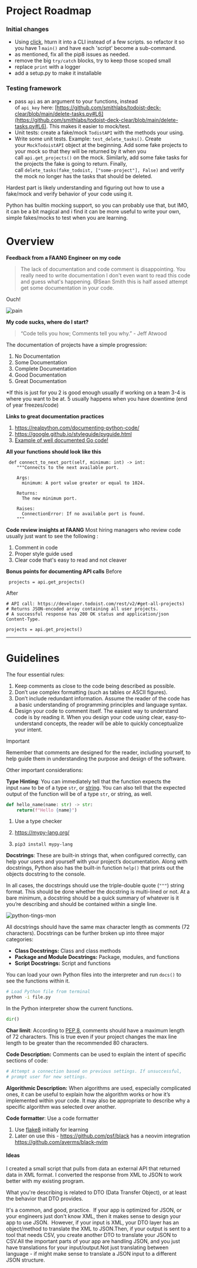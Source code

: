 # Project Roadmap

### Initial changes
-   Using [click](https://click.palletsprojects.com/en/8.1.x/), hturn it into a CLI instead of a few scripts. so refactor it so you have 1 `main()` and have each 'script' become a sub-command.
-   as mentioned, fix all the pip8 issues as needed.
-   remove the big `try/catch` blocks, try to keep those scoped small
-   replace `print` with a logger
-   add a setup.py to make it installable

### Testing framework
-   pass `api` as an argument to your functions, instead of `api_key` here: [https://github.com/smithlabs/todoist-deck-clear/blob/main/delete-tasks.py#L6](https://github.com/smithlabs/todoist-deck-clear/blob/main/delete-tasks.py#L6). This makes it easier to mock/test.
-   Unit tests: create a fake/mock `TodistAPI` with the methods your using.
-   Write some unit tests. Example: `test_delete_tasks()`. Create your `MockTodoistAPI` object at the beginning. Add some fake projects to your mock so that they will be returned by it when you call `api.get_projects()` on the mock. Similarly, add some fake tasks for the projects the fake is going to return. Finally, call `delete_tasks(fake_todoist, ["some-project"], False)` and verify the mock no longer has the tasks that should be deleted.

Hardest part is likely understanding and figuring out how to use a fake/mock and verify behavior of your code using it.

Python has builtin mocking support, so you can probably use that, but IMO, it can be a bit magical and i find it can be more useful to write your own, simple fakes/mocks to test when you are learning.

# Overview

**Feedback from a FAANG Engineer on my code**

>The lack of documentation and code comment is disappointing.  You really need to write documentation I don't even want to read this code and guess what's happening. @Sean Smith this is half assed attempt get some documentation in your code.

Ouch! 

![pain](https://i.imgur.com/zDSfPwK.png)


**My code sucks, where do I start?**

>“Code tells you how; Comments tell you why.” - Jeff Atwood

The documentation of projects have a simple progression:  
1.  No Documentation
2.  Some Documentation
3.  Complete Documentation
4.  Good Documentation
5.  Great Documentation

*If this is just for you 2 is good enough usually if working on a team 3-4 is where you want to be at. 5 usually happens when you have downtime (end of year freezes/code)

**Links to great documentation practices**
1. https://realpython.com/documenting-python-code/
2. https://google.github.io/styleguide/pyguide.html
3. [Example of well documented Go code!](https://github.com/golang/go/blob/master/src/io/io.go)

**All your functions should look like this**
```
 def connect_to_next_port(self, minimum: int) -> int:
    """Connects to the next available port.

    Args:
      minimum: A port value greater or equal to 1024.

    Returns:
      The new minimum port.

    Raises:
      ConnectionError: If no available port is found.
    """
```

**Code review insights at FAANG**
Most hiring managers who review code usually just want to see the following :  

1.  Comment in code
2.  Proper style guide used
3.  Clear code that's easy to read and not cleaver

**Bonus points for documenting API calls**
Before
```
 projects = api.get_projects()
```

After
```
# API call: https://developer.todoist.com/rest/v2/#get-all-projects)
# Returns JSON-encoded array containing all user projects.
# A successful response has 200 OK status and application/json Content-Type.

projects = api.get_projects()
```

---
# Guidelines

The four essential rules:
1. Keep comments as close to the code being described as possible.
2. Don’t use complex formatting (such as tables or ASCII figures).
3. Don’t include redundant information. Assume the reader of the code has a basic understanding of programming principles and language syntax.
4. Design your code to comment itself. The easiest way to understand code is by reading it. When you design your code using clear, easy-to-understand concepts, the reader will be able to quickly conceptualize your intent.


> [!Important] 
> Remember that comments are designed for the reader, including yourself, to help guide them in understanding the purpose and design of the software.

Other important considerations:

**Type Hinting**: You can immediately tell that the function expects the input `name` to be of a type `str`, or [string](https://realpython.com/python-strings/). You can also tell that the expected output of the function will be of a type `str`, or string, as well.

```python
def hello_name(name: str) -> str:
    return(f"Hello {name}")
```

1. Use a type checker
2. https://mypy-lang.org/

1. `pip3 install mypy-lang`

**Docstrings**: These are built-in strings that, when configured correctly, can help your users and yourself with your project’s documentation. Along with docstrings, Python also has the built-in function `help()` that prints out the objects docstring to the console.

In all cases, the docstrings should use the triple-double quote (`"""`) string format. This should be done whether the docstring is multi-lined or not. At a bare minimum, a docstring should be a quick summary of whatever is it you’re describing and should be contained within a single line.

![python-tings-mon](https://i.imgur.com/0KPLgZp.png)

All docstrings should have the same max character length as comments (72 characters). Docstrings can be further broken up into three major categories:

-   **Class Docstrings:** Class and class methods
-   **Package and Module Docstrings:** Package, modules, and functions
-   **Script Docstrings:** Script and functions

You can load your own Python files into the interpreter and run `docs()` to see the functions within it.
```bash
# Load Python file from terminal
python -i file.py
```

In the Python interpreter show the current functions.
```python
dir()
```

**Char limit**: According to [PEP 8](http://pep8.org/#maximum-line-length), comments should have a maximum length of 72 characters. This is true even if your project changes the max line length to be greater than the recommended 80 characters.

**Code Description:** Comments can be used to explain the intent of specific sections of code:
```python
# Attempt a connection based on previous settings. If unsuccessful,
# prompt user for new settings.
```

**Algorithmic Description:** When algorithms are used, especially complicated ones, it can be useful to explain how the algorithm works or how it’s implemented within your code. It may also be appropriate to describe why a specific algorithm was selected over another.

**Code formatter**: Use a code formatter

1. Use [flake8](https://flake8.pycqa.org/en/latest/) initially for learning
2. Later on use this - https://github.com/psf/black has a neovim integration https://github.com/averms/black-nvim

#### Ideas

I created a small script that pulls from data an external API that returned data in XML format.
I converted the response from XML to JSON to work better with my existing program.

What you're describing is related to DTO (Data Transfer Object), or at least the behavior that DTO provides.

It's a common, and good, practice.  If your app is optimized for JSON, or your engineers just don't know XML, then it makes sense to design your app to use JSON.  However, if your input is XML, your DTO layer has an object/method to translate the XML to JSON.Then, if your output is sent to a tool that needs CSV, you create another DTO to translate your JSON to CSV.All the important parts of your app are handling JSON, and you just have translations for your input/output.Not just translating between language - if might make sense to translate a JSON input to a different JSON structure.
